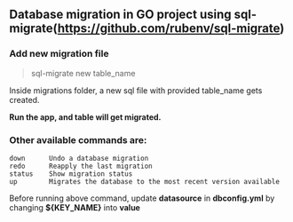 ## Database migration in GO project using sql-migrate(https://github.com/rubenv/sql-migrate)

### Add new migration file
> sql-migrate new table_name

Inside migrations folder, a new sql file with provided table_name gets created.

**Run the app, and table will get migrated.**


### Other available commands are:
    down      Undo a database migration
    redo      Reapply the last migration
    status    Show migration status
    up        Migrates the database to the most recent version available


Before running above command, update **datasource** in **dbconfig.yml** by changing **${KEY_NAME}** into **value**
